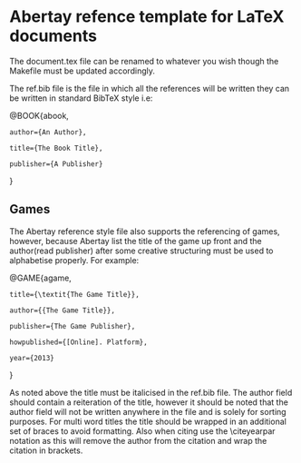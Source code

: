 Abertay refence template for LaTeX documents
============================================

The document.tex file can be renamed to whatever you wish though the Makefile must be updated accordingly.

The ref.bib file is the file in which all the references will be written they can be written in standard BibTeX style i.e:

@BOOK{abook,

    author={An Author},

    title={The Book Title},

    publisher={A Publisher}

}

Games
-----
The Abertay reference style file also supports the referencing of games, however, because Abertay list the title of the game up front and the author(read publisher) after some creative structuring must be used to alphabetise properly. For example:

@GAME{agame,

    title={\textit{The Game Title}},

    author={{The Game Title}},

    publisher={The Game Publisher},

    howpublished={[Online]. Platform},

    year={2013}

}

As noted above the title must be italicised in the ref.bib file. The author field should contain a reiteration of the title, however it should be noted that the author field will not be written anywhere in the file and is solely for sorting purposes. For multi word titles the title should be wrapped in an additional set of braces to avoid formatting. Also when citing use the \citeyearpar notation as this will remove the author from the citation and wrap the citation in brackets.

